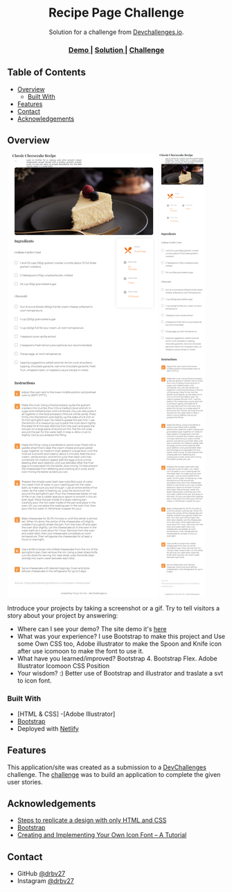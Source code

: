 <!-- Please update value in the {}  -->

<h1 align="center">Recipe Page Challenge</h1>

<div align="center">
   Solution for a challenge from  <a href="http://devchallenges.io" target="_blank">Devchallenges.io</a>.
</div>

<div align="center">
  <h3>
    <a href="https://jolly-kilby-b27ff7.netlify.app/">
      Demo
    </a>
    <span> | </span>
    <a href="https://github.com/drbv27/RecipePageChallenge">
      Solution
    </a>
    <span> | </span>
    <a href="https://devchallenges.io/challenges/OEKdUZ6xs0h99C38XVht">
      Challenge
    </a>
  </h3>
</div>

<!-- TABLE OF CONTENTS -->

## Table of Contents

- [Overview](#overview)
  - [Built With](#built-with)
- [Features](#features)
- [Contact](#contact)
- [Acknowledgements](#acknowledgements)

<!-- OVERVIEW -->

## Overview

![screenshot](https://github.com/drbv27/RecipePageChallenge/blob/main/assets/img/fullscreenshot.png)
![screenshot](https://github.com/drbv27/RecipePageChallenge/blob/main/assets/img/mobilescreeshot.png)


Introduce your projects by taking a screenshot or a gif. Try to tell visitors a story about your project by answering:

- Where can I see your demo?
The site demo it's [here](https://jolly-kilby-b27ff7.netlify.app/)
- What was your experience?
I use Bootstrap to make this project and Use some Own CSS too, Adobe illustrator to make the Spoon and Knife icon after use icomoon to make the font to use it.
- What have you learned/improved?
Bootstrap 4.
Bootstrap Flex.
Adobe Illustrator
Icomoon
CSS Position
- Your wisdom? :)
Better use of Bootstrap and illustrator and traslate a svt to icon font.

### Built With

<!-- This section should list any major frameworks that you built your project using. Here are a few examples.-->

- [HTML & CSS]
-[Adobe Illustrator]
- [Bootstrap](https://getbootstrap.com/docs/4.6/getting-started/introduction/)
- Deployed with [Netlify](https://www.netlify.com/)


## Features

<!-- List the features of your application or follow the template. Don't share the figma file here :) -->

This application/site was created as a submission to a [DevChallenges](https://devchallenges.io/challenges) challenge. The [challenge](https://devchallenges.io/challenges/OEKdUZ6xs0h99C38XVht) was to build an application to complete the given user stories.

## Acknowledgements

<!-- This section should list any articles or add-ons/plugins that helps you to complete the project. This is optional but it will help you in the future. For exmpale -->

- [Steps to replicate a design with only HTML and CSS](https://devchallenges-blogs.web.app/how-to-replicate-design/)
- [Bootstrap](https://getbootstrap.com/docs/4.6/getting-started/introduction/)
- [Creating and Implementing Your Own Icon Font – A Tutorial](https://mediatemple.net/blog/design-creative/creating-implementing-icon-font-tutorial/)

## Contact

- GitHub [@drbv27](https://github.com/drbv27)
- Instagram [@drbv27](https://www.instagram.com/diego.r.bonilla)
